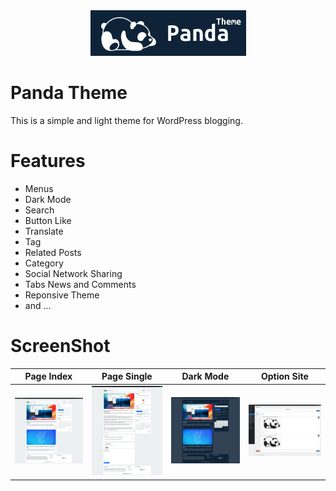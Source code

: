 <div align="center">
    <a href="https://github.com/Rayiumir/Panda" target="_blank">
        <img src="https://raw.githubusercontent.com/Rayiumir/Panda/refs/heads/main/art/PandaThemeLogo.png" alt="Panda Theme">
    </a>
</div>

# Panda Theme

This is a simple and light theme for WordPress blogging.

# Features

- Menus
- Dark Mode
- Search
- Button Like
- Translate
- Tag
- Related Posts
- Category
- Social Network Sharing
- Tabs News and Comments
- Reponsive Theme
- and ...

# ScreenShot

<table class="table">
  <thead>
    <tr>
      <th scope="col" width="1000px">Page Index</th>
      <th scope="col" width="1000px">Page Single</th>
      <th scope="col" width="1000px">Dark Mode</th>
      <th scope="col" width="1000px">Option Site</th>
    </tr>
  </thead>
  <tbody>
    <tr>
      <td>
        <img src="https://raw.githubusercontent.com/Rayiumir/Panda/refs/heads/main/screenshot/Index.png" width="100%" alt="Page Index">
      </td>
      <td>
        <img src="https://raw.githubusercontent.com/Rayiumir/Panda/refs/heads/main/screenshot/Single.png" width="100%" alt="Page Single">
      </td>
      <td>
        <img src="https://raw.githubusercontent.com/Rayiumir/Panda/refs/heads/main/screenshot/Dark.png" width="100%" alt="Dark Mode">
      </td>
      <td>
        <img src="https://github.com/Rayiumir/Panda/blob/main/screenshot/Option_Site.png" width="100%" alt="Option Site">
      </td>
    </tr>
  </tbody>
</table>